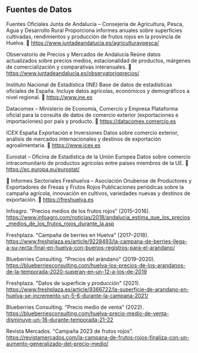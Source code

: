 ##  Fuentes de Datos
 Fuentes Oficiales
Junta de Andalucía – Consejería de Agricultura, Pesca, Agua y Desarrollo Rural
Proporciona informes anuales sobre superficies cultivadas, rendimientos y producción de frutos rojos en la provincia de Huelva.
🔗 https://www.juntadeandalucia.es/agriculturaypesca/

Observatorio de Precios y Mercados de Andalucía
Reúne datos actualizados sobre precios medios, estacionalidad de productos, márgenes de comercialización y comparativas interanuales.
🔗 https://www.juntadeandalucia.es/observatorioprecios/

Instituto Nacional de Estadística (INE)
Base de datos de estadísticas oficiales de España. Incluye datos agrícolas, económicos y demográficos a nivel regional.
🔗 https://www.ine.es

Datacomex – Ministerio de Economía, Comercio y Empresa
Plataforma oficial para la consulta de datos de comercio exterior (exportaciones e importaciones) por país y producto.
🔗 https://datacomex.comercio.es

ICEX España Exportación e Inversiones
Datos sobre comercio exterior, análisis de mercados internacionales y destinos de exportación agroalimentaria.
🔗 https://www.icex.es

Eurostat – Oficina de Estadística de la Unión Europea
Datos sobre comercio intracomunitario de productos agrícolas entre países miembros de la UE.
🔗 https://ec.europa.eu/eurostat/


📰 Informes Sectoriales
Freshuelva – Asociación Onubense de Productores y Exportadores de Fresas y Frutos Rojos
Publicaciones periódicas sobre la campaña agrícola, innovación en cultivos, variedades nuevas y destinos de exportación.
🔗 https://freshuelva.es

Infoagro. "Precios medios de los frutos rojos" (2015–2016).
https://www.infoagro.com/noticias/2018/andalucia_estima_que_los_precios_medios_de_los_frutos_rojos_durante_la.asp

Freshplaza. "Campaña de berries en Huelva" (2017–2018).
https://www.freshplaza.es/article/9228493/la-campana-de-berries-llega-a-su-recta-final-en-huelva-con-buenos-registros-para-el-arandano/

Blueberries Consulting. "Precios del arándano" (2019–2020).
https://blueberriesconsulting.com/huelva-los-precios-de-los-arandanos-de-la-temporada-2020-superan-en-un-12-a-los-de-2019

Freshplaza. "Datos de superficie y producción" (2021).
https://www.freshplaza.es/article/9366722/la-superficie-de-arandano-en-huelva-se-incremento-un-5-6-durante-la-campana-2021/

Blueberries Consulting. "Precio medio de venta" (2022).
https://blueberriesconsulting.com/huelva-precio-medio-de-venta-disminuye-un-18-durante-temporada-21-22

Revista Mercados. "Campaña 2023 de frutos rojos".
https://revistamercados.com/la-campana-de-frutos-rojos-finaliza-con-un-aumento-generalizado-del-precio-medio/
